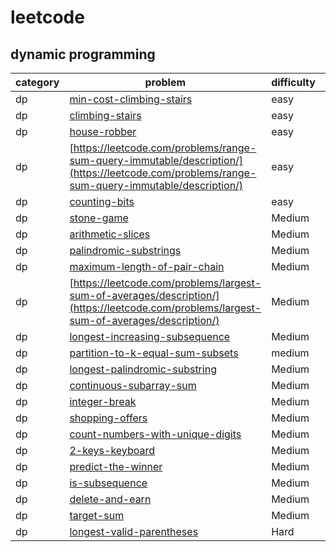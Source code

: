 # leetcode 

## dynamic programming
| category  | problem | difficulty | like | 
| ------------- | ------------- | ------------- | ---------|
|dp|[min-cost-climbing-stairs](https://leetcode.com/problems/min-cost-climbing-stairs/description/)|easy|  
|dp|[climbing-stairs](https://leetcode.com/problems/climbing-stairs/description/)|easy|
|dp|[house-robber](https://leetcode.com/problems/house-robber/description/)|easy|
|dp|[https://leetcode.com/problems/range-sum-query-immutable/description/](https://leetcode.com/problems/range-sum-query-immutable/description/)|easy|
|dp|[counting-bits](https://leetcode.com/problems/counting-bits/description/)|easy|
|dp|[stone-game](https://leetcode.com/problems/stone-game/description/)|Medium|like|
|dp|[arithmetic-slices](https://leetcode.com/problems/arithmetic-slices/description/)|Medium|like
|dp|[palindromic-substrings](https://leetcode.com/problems/palindromic-substrings/description/)|Medium|like
|dp|[maximum-length-of-pair-chain](https://leetcode.com/problems/maximum-length-of-pair-chain/description/)|Medium|
|dp|[https://leetcode.com/problems/largest-sum-of-averages/description/](https://leetcode.com/problems/largest-sum-of-averages/description/)|Medium|
|dp|[longest-increasing-subsequence](https://leetcode.com/problems/longest-increasing-subsequence/description/)|Medium|
|dp|[partition-to-k-equal-sum-subsets](https://leetcode.com/problems/partition-to-k-equal-sum-subsets/description/)|medium|
|dp|[longest-palindromic-substring](https://leetcode.com/problems/longest-palindromic-substring/description/)|Medium|
|dp|[continuous-subarray-sum](https://leetcode.com/problems/continuous-subarray-sum/description/)|Medium|
|dp|[integer-break](https://leetcode.com/problems/integer-break/description/)|Medium|
|dp|[shopping-offers](https://leetcode.com/problems/shopping-offers/description/)|Medium|
|dp|[count-numbers-with-unique-digits](https://leetcode.com/problems/count-numbers-with-unique-digits/description/)|Medium|
|dp|[2-keys-keyboard](https://leetcode.com/problems/2-keys-keyboard/description/)|Medium|
|dp|[predict-the-winner](https://leetcode.com/problems/predict-the-winner/description/)|Medium|like
|dp|[is-subsequence](https://leetcode.com/problems/is-subsequence/description/)|Medium|
|dp|[delete-and-earn](https://leetcode.com/problems/delete-and-earn/description/)|Medium|like|
|dp|[target-sum](https://leetcode.com/problems/target-sum/description/)|Medium|
|dp|[longest-valid-parentheses](https://leetcode.com/problems/longest-valid-parentheses/description/)|Hard|